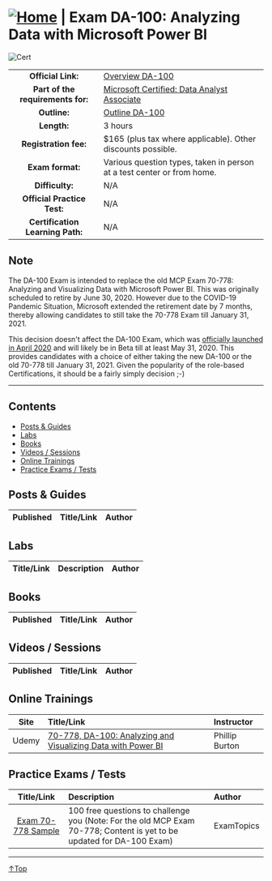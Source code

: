 # [![Home](/img/home.png)](certifications.md "Overview Certifications") | Exam DA-100: Analyzing Data with Microsoft Power BI
![Cert](/img/da-100.png)

|                                   |                                                                                                                             |
| :-------------------------------: | :-------------------------------------------------------------------------------------------------------------------------- |
|        **Official Link:**         | [Overview DA-100](https://docs.microsoft.com/en-us/learn/certifications/exams/da-100)                                       |
| **Part of the requirements for:** | [Microsoft Certified: Data Analyst Associate](https://docs.microsoft.com/en-us/learn/certifications/data-analyst-associate) |
|           **Outline:**            | [Outline DA-100](https://query.prod.cms.rt.microsoft.com/cms/api/am/binary/RE4qbu6)                                         |
|            **Length:**            | 3 hours                                                                                                                     |
|       **Registration fee:**       | $165 (plus tax where applicable).  Other discounts possible.                                                                |
|         **Exam format:**          | Various question types, taken in person at a test center or from home.                                                      |
|          **Difficulty:**          | N/A                                                                                                                         |
|    **Official Practice Test:**    | N/A                                                                                                                         |
| **Certification Learning Path:**  | N/A                                                                                                                         |

## Note
The DA-100 Exam is intended to replace the old MCP Exam 70-778: Analyzing and Visualizing Data with Microsoft Power BI. This was originally scheduled to retire by June 30, 2020. However due to the COVID-19 Pandemic Situation, Microsoft extended the retirement date by 7 months, thereby allowing candidates to still take the 70-778 Exam till January 31, 2021. 

This decision doesn't affect the DA-100 Exam, which was [officially launched in April 2020](https://www.microsoft.com/en-us/learning/community-blog-post.aspx?BlogId=8&Id=375292) and will likely be in Beta till at least May 31, 2020. This provides candidates with a choice of either taking the new DA-100 or the old 70-778 till January 31, 2021. Given the popularity of the role-based Certifications, it should be a fairly simply decision ;-) 
___

## Contents
- [Posts & Guides](#posts--guides)
- [Labs](#labs)
- [Books](#books)
- [Videos / Sessions](#videos--sessions)
- [Online Trainings](#online-trainings)
- [Practice Exams / Tests](#practice-exams--tests)


## Posts & Guides
| Published | Title/Link | Author |
| :-------: | :--------- | :----- |


## Labs
| Title/Link | Description | Author |
| :--------: | :---------- | :----- |


## Books
| Published | Title/Link | Author |
| :-------: | :--------: | :----: |


## Videos / Sessions
| Published | Title/Link | Author |
| :-------: | :--------: | :----- |


## Online Trainings
| Site  | Title/Link                                                                                                                                        | Instructor     |
| :---: | :------------------------------------------------------------------------------------------------------------------------------------------------ | :------------- |
| Udemy | [70-778, DA-100: Analyzing and Visualizing Data with Power BI](https://www.udemy.com/course/70-778-analyzing-and-visualizing-data-with-power-bi/) | Phillip Burton |
 
## Practice Exams / Tests
|                                  Title/Link                                   | Description                                                                                                           | Author     |
| :---------------------------------------------------------------------------: | :-------------------------------------------------------------------------------------------------------------------- | :--------- |
| [Exam 70-778 Sample](https://www.examtopics.com/exams/microsoft/70-778/view/) | 100 free questions to challenge you (Note: For the old MCP Exam 70-778; Content is yet to be updated for DA-100 Exam) | ExamTopics |

___
 <a href="#top" title="Back to the top.">↑Top</a>
